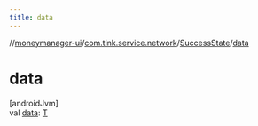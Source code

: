 ```yaml
---
title: data
---
```

//[moneymanager-ui](../../../index.html)/[com.tink.service.network](../index.html)/[SuccessState](index.html)/[data](data.html)



# data



[androidJvm]\
val [data](data.html): [T](index.html)




